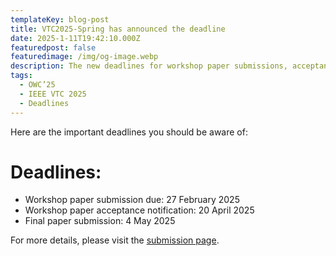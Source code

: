 ```yaml
---
templateKey: blog-post
title: VTC2025-Spring has announced the deadline
date: 2025-1-11T19:42:10.000Z
featuredpost: false
featuredimage: /img/og-image.webp
description: The new deadlines for workshop paper submissions, acceptance notifications, and final submissions are now set.
tags:
  - OWC’25
  - IEEE VTC 2025
  - Deadlines
---
```


Here are the important deadlines you should be aware of:

# Deadlines:

- Workshop paper submission due: 27 February 2025
- Workshop paper acceptance notification: 20 April 2025
- Final paper submission: 4 May 2025

For more details, please visit the [submission page](/submission).